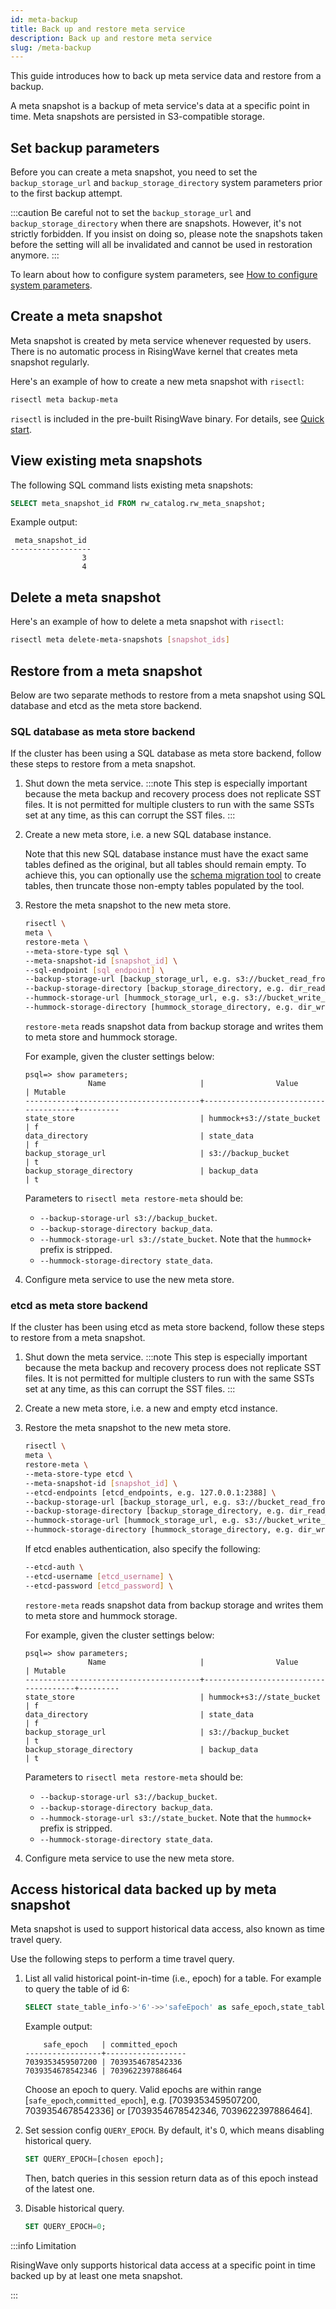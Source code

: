 ```yaml
---
id: meta-backup
title: Back up and restore meta service
description: Back up and restore meta service
slug: /meta-backup
---
```

<head>
  <link rel="canonical" href="https://docs.risingwave.com/docs/current/meta-backup/" />
</head>

This guide introduces how to back up meta service data and restore from a backup.

A meta snapshot is a backup of meta service's data at a specific point in time. Meta snapshots are persisted in S3-compatible storage.

## Set backup parameters

Before you can create a meta snapshot, you need to set the `backup_storage_url` and `backup_storage_directory` system parameters prior to the first backup attempt.

:::caution
Be careful not to set the `backup_storage_url` and `backup_storage_directory` when there are snapshots. However, it's not strictly forbidden. If you insist on doing so, please note the snapshots taken before the setting will all be invalidated and cannot be used in restoration anymore.
:::

To learn about how to configure system parameters, see [How to configure system parameters](../manage/view-configure-system-parameters.md#how-to-configure-system-parameters).

## Create a meta snapshot

Meta snapshot is created by meta service whenever requested by users. There is no automatic process in RisingWave kernel that creates meta snapshot regularly.

Here's an example of how to create a new meta snapshot with `risectl`:

```bash
risectl meta backup-meta
```

`risectl` is included in the pre-built RisingWave binary. For details, see [Quick start](get-started.md#binaries).

## View existing meta snapshots

The following SQL command lists existing meta snapshots:

```sql
SELECT meta_snapshot_id FROM rw_catalog.rw_meta_snapshot;
```

Example output:

```
 meta_snapshot_id
------------------
                3
                4
```

## Delete a meta snapshot

Here's an example of how to delete a meta snapshot with `risectl`:

```bash
risectl meta delete-meta-snapshots [snapshot_ids]
```

## Restore from a meta snapshot

Below are two separate methods to restore from a meta snapshot using SQL database and etcd as the meta store backend.

### SQL database as meta store backend

If the cluster has been using a SQL database as meta store backend, follow these steps to restore from a meta snapshot.

1. Shut down the meta service.
    :::note
    This step is especially important because the meta backup and recovery process does not replicate SST files. It is not permitted for multiple clusters to run with the same SSTs set at any time, as this can corrupt the SST files.
    :::
2. Create a new meta store, i.e. a new SQL database instance.

   Note that this new SQL database instance must have the exact same tables defined as the original, but all tables should remain empty. To achieve this, you can optionally use the [schema migration tool](https://github.com/risingwavelabs/risingwave/tree/main/src/meta/model_v2/migration) to create tables, then truncate those non-empty tables populated by the tool.
3. Restore the meta snapshot to the new meta store.

    ```bash
    risectl \
    meta \
    restore-meta \
    --meta-store-type sql \
    --meta-snapshot-id [snapshot_id] \
    --sql-endpoint [sql_endpoint] \
    --backup-storage-url [backup_storage_url, e.g. s3://bucket_read_from] \
    --backup-storage-directory [backup_storage_directory, e.g. dir_read_from] \
    --hummock-storage-url [hummock_storage_url, e.g. s3://bucket_write_to] \
    --hummock-storage-directory [hummock_storage_directory, e.g. dir_write_to]
    ```

    `restore-meta` reads snapshot data from backup storage and writes them to meta store and hummock storage.

    For example, given the cluster settings below:  
    ```
    psql=> show parameters;
                  Name                     |                Value                 | Mutable
    ---------------------------------------+--------------------------------------+---------
    state_store                            | hummock+s3://state_bucket            | f
    data_directory                         | state_data                           | f
    backup_storage_url                     | s3://backup_bucket                   | t
    backup_storage_directory               | backup_data                          | t
    ```
    Parameters to `risectl meta restore-meta` should be:
    - `--backup-storage-url s3://backup_bucket`.
    - `--backup-storage-directory backup_data`.
    - `--hummock-storage-url s3://state_bucket`. Note that the `hummock+` prefix is stripped.
    - `--hummock-storage-directory state_data`.
4. Configure meta service to use the new meta store.

### etcd as meta store backend

If the cluster has been using etcd as meta store backend, follow these steps to restore from a meta snapshot.

1. Shut down the meta service.
    :::note
    This step is especially important because the meta backup and recovery process does not replicate SST files. It is not permitted for multiple clusters to run with the same SSTs set at any time, as this can corrupt the SST files.
    :::
2. Create a new meta store, i.e. a new and empty etcd instance.
3. Restore the meta snapshot to the new meta store.

    ```bash
    risectl \
    meta \
    restore-meta \
    --meta-store-type etcd \
    --meta-snapshot-id [snapshot_id] \
    --etcd-endpoints [etcd_endpoints, e.g. 127.0.0.1:2388] \
    --backup-storage-url [backup_storage_url, e.g. s3://bucket_read_from] \
    --backup-storage-directory [backup_storage_directory, e.g. dir_read_from] \
    --hummock-storage-url [hummock_storage_url, e.g. s3://bucket_write_to] \
    --hummock-storage-directory [hummock_storage_directory, e.g. dir_write_to]
    ```

    If etcd enables authentication, also specify the following:

    ```bash
    --etcd-auth \
    --etcd-username [etcd_username] \
    --etcd-password [etcd_password] \
    ```

    `restore-meta` reads snapshot data from backup storage and writes them to meta store and hummock storage.

    For example, given the cluster settings below:  
    ```
    psql=> show parameters;
                  Name                     |                Value                 | Mutable
    ---------------------------------------+--------------------------------------+---------
    state_store                            | hummock+s3://state_bucket            | f
    data_directory                         | state_data                           | f
    backup_storage_url                     | s3://backup_bucket                   | t
    backup_storage_directory               | backup_data                          | t
    ```
    Parameters to `risectl meta restore-meta` should be:
    - `--backup-storage-url s3://backup_bucket`.
    - `--backup-storage-directory backup_data`.
    - `--hummock-storage-url s3://state_bucket`. Note that the `hummock+` prefix is stripped.
    - `--hummock-storage-directory state_data`.
4. Configure meta service to use the new meta store.

## Access historical data backed up by meta snapshot

Meta snapshot is used to support historical data access, also known as time travel query.

Use the following steps to perform a time travel query.

1. List all valid historical point-in-time (i.e., epoch) for a table. For example to query the table of id 6:

    ```sql
    SELECT state_table_info->'6'->>'safeEpoch' as safe_epoch,state_table_info->'6'->>'committedEpoch' committed_epoch from rw_meta_snapshot;
    ```

   Example output:

    ```
        safe_epoch   | committed_epoch  
    -----------------+------------------
    7039353459507200 | 7039354678542336
    7039354678542346 | 7039622397886464
    ```

   Choose an epoch to query. Valid epochs are within range [`safe_epoch`,`committed_epoch`], e.g. [7039353459507200, 7039354678542336] or [7039354678542346, 7039622397886464].
2. Set session config `QUERY_EPOCH`. By default, it's 0, which means disabling historical query.

    ```sql
    SET QUERY_EPOCH=[chosen epoch];
    ```

   Then, batch queries in this session return data as of this epoch instead of the latest one.
3. Disable historical query.

    ```sql
    SET QUERY_EPOCH=0;
    ```

:::info Limitation

RisingWave only supports historical data access at a specific point in time backed up by at least one meta snapshot.

:::
